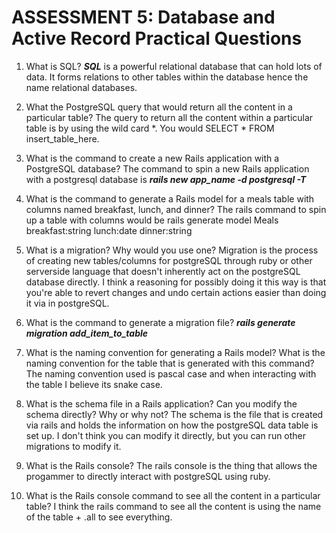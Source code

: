 # ASSESSMENT 5: Database and Active Record Practical Questions

1. What is SQL?
   ***SQL*** is a powerful relational database that can hold lots of data. It forms relations to other tables within the database hence the name relational databases. 


2. What the PostgreSQL query that would return all the content in a particular table?
   The query to return all the content within a particular table is by using the wild card *. You would SELECT * FROM insert_table_here.



3. What is the command to create a new Rails application with a PostgreSQL database?
   The command to spin a new Rails application with a postgresql database is
   ***rails new app_name -d postgresql -T*** 


4. What is the command to generate a Rails model for a meals table with columns named breakfast, lunch, and dinner?
   The rails command to spin up a table with columns would be rails generate model Meals breakfast:string lunch:date dinner:string 


5. What is a migration? Why would you use one?
   Migration is the process of creating new tables/columns for postgreSQL through ruby or other serverside language that doesn't inherently act on the postgreSQL database directly. I think a reasoning for possibly doing it this way is that you're able to revert changes and undo certain actions easier than doing it via in postgreSQL.


6. What is the command to generate a migration file?
   ***rails generate migration add_item_to_table*** 


7. What is the naming convention for generating a Rails model? What is the naming convention for the table that is generated with this command?
   The naming convention used is pascal case and when interacting with the table I believe its snake case.


8. What is the schema file in a Rails application? Can you modify the schema directly? Why or why not?
   The schema is the file that is created via rails and holds the information on how the postgreSQL data table is set up. I don't think you can modify it directly, but you can run other migrations to modify it.



9. What is the Rails console?
   The rails console is the thing that allows the progammer to directly interact with postgreSQL using ruby. 



10. What is the Rails console command to see all the content in a particular table?
    I think the rails command to see all the content is using the name of the table + .all to see everything.

